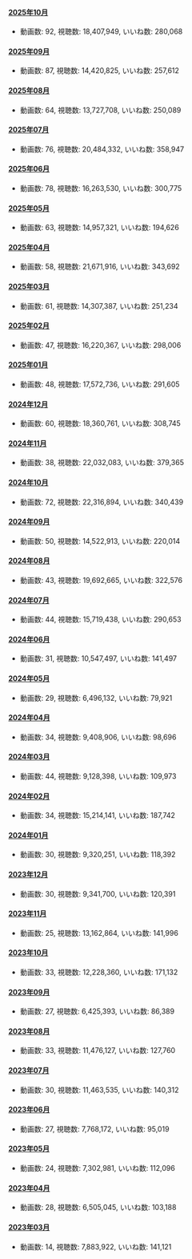 #### [2025年10月](videos/202510 "wikilink")

-   動画数: 92, 視聴数: 18,407,949, いいね数: 280,068

#### [2025年09月](videos/202509 "wikilink")

-   動画数: 87, 視聴数: 14,420,825, いいね数: 257,612

#### [2025年08月](videos/202508 "wikilink")

-   動画数: 64, 視聴数: 13,727,708, いいね数: 250,089

#### [2025年07月](videos/202507 "wikilink")

-   動画数: 76, 視聴数: 20,484,332, いいね数: 358,947

#### [2025年06月](videos/202506 "wikilink")

-   動画数: 78, 視聴数: 16,263,530, いいね数: 300,775

#### [2025年05月](videos/202505 "wikilink")

-   動画数: 63, 視聴数: 14,957,321, いいね数: 194,626

#### [2025年04月](videos/202504 "wikilink")

-   動画数: 58, 視聴数: 21,671,916, いいね数: 343,692

#### [2025年03月](videos/202503 "wikilink")

-   動画数: 61, 視聴数: 14,307,387, いいね数: 251,234

#### [2025年02月](videos/202502 "wikilink")

-   動画数: 47, 視聴数: 16,220,367, いいね数: 298,006

#### [2025年01月](videos/202501 "wikilink")

-   動画数: 48, 視聴数: 17,572,736, いいね数: 291,605

#### [2024年12月](videos/202412 "wikilink")

-   動画数: 60, 視聴数: 18,360,761, いいね数: 308,745

#### [2024年11月](videos/202411 "wikilink")

-   動画数: 38, 視聴数: 22,032,083, いいね数: 379,365

#### [2024年10月](videos/202410 "wikilink")

-   動画数: 72, 視聴数: 22,316,894, いいね数: 340,439

#### [2024年09月](videos/202409 "wikilink")

-   動画数: 50, 視聴数: 14,522,913, いいね数: 220,014

#### [2024年08月](videos/202408 "wikilink")

-   動画数: 43, 視聴数: 19,692,665, いいね数: 322,576

#### [2024年07月](videos/202407 "wikilink")

-   動画数: 44, 視聴数: 15,719,438, いいね数: 290,653

#### [2024年06月](videos/202406 "wikilink")

-   動画数: 31, 視聴数: 10,547,497, いいね数: 141,497

#### [2024年05月](videos/202405 "wikilink")

-   動画数: 29, 視聴数: 6,496,132, いいね数: 79,921

#### [2024年04月](videos/202404 "wikilink")

-   動画数: 34, 視聴数: 9,408,906, いいね数: 98,696

#### [2024年03月](videos/202403 "wikilink")

-   動画数: 44, 視聴数: 9,128,398, いいね数: 109,973

#### [2024年02月](videos/202402 "wikilink")

-   動画数: 34, 視聴数: 15,214,141, いいね数: 187,742

#### [2024年01月](videos/202401 "wikilink")

-   動画数: 30, 視聴数: 9,320,251, いいね数: 118,392

#### [2023年12月](videos/202312 "wikilink")

-   動画数: 30, 視聴数: 9,341,700, いいね数: 120,391

#### [2023年11月](videos/202311 "wikilink")

-   動画数: 25, 視聴数: 13,162,864, いいね数: 141,996

#### [2023年10月](videos/202310 "wikilink")

-   動画数: 33, 視聴数: 12,228,360, いいね数: 171,132

#### [2023年09月](videos/202309 "wikilink")

-   動画数: 27, 視聴数: 6,425,393, いいね数: 86,389

#### [2023年08月](videos/202308 "wikilink")

-   動画数: 33, 視聴数: 11,476,127, いいね数: 127,760

#### [2023年07月](videos/202307 "wikilink")

-   動画数: 30, 視聴数: 11,463,535, いいね数: 140,312

#### [2023年06月](videos/202306 "wikilink")

-   動画数: 27, 視聴数: 7,768,172, いいね数: 95,019

#### [2023年05月](videos/202305 "wikilink")

-   動画数: 24, 視聴数: 7,302,981, いいね数: 112,096

#### [2023年04月](videos/202304 "wikilink")

-   動画数: 28, 視聴数: 6,505,045, いいね数: 103,188

#### [2023年03月](videos/202303 "wikilink")

-   動画数: 14, 視聴数: 7,883,922, いいね数: 141,121

